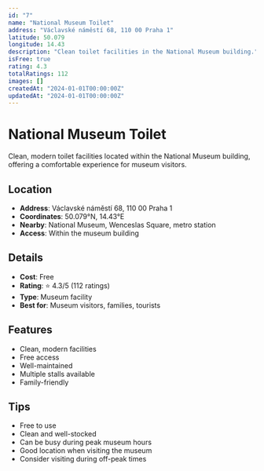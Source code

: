 ```yaml
---
id: "7"
name: "National Museum Toilet"
address: "Václavské náměstí 68, 110 00 Praha 1"
latitude: 50.079
longitude: 14.43
description: "Clean toilet facilities in the National Museum building."
isFree: true
rating: 4.3
totalRatings: 112
images: []
createdAt: "2024-01-01T00:00:00Z"
updatedAt: "2024-01-01T00:00:00Z"
---
```


# National Museum Toilet

Clean, modern toilet facilities located within the National Museum building, offering a comfortable experience for museum visitors.

## Location

- **Address**: Václavské náměstí 68, 110 00 Praha 1
- **Coordinates**: 50.079°N, 14.43°E
- **Nearby**: National Museum, Wenceslas Square, metro station
- **Access**: Within the museum building

## Details

- **Cost**: Free
- **Rating**: ⭐ 4.3/5 (112 ratings)
- **Type**: Museum facility
- **Best for**: Museum visitors, families, tourists

## Features

- Clean, modern facilities
- Free access
- Well-maintained
- Multiple stalls available
- Family-friendly

## Tips

- Free to use
- Clean and well-stocked
- Can be busy during peak museum hours
- Good location when visiting the museum
- Consider visiting during off-peak times
